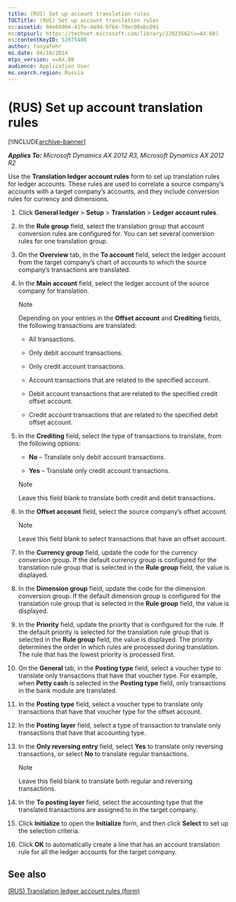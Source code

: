 ```yaml
---
title: (RUS) Set up account translation rules
TOCTitle: (RUS) Set up account translation rules
ms:assetid: 94e69904-41fe-4494-9764-79ec00abc091
ms:mtpsurl: https://technet.microsoft.com/library/JJ923562(v=AX.60)
ms:contentKeyID: 52075408
author: tonyafehr
ms.date: 04/18/2014
mtps_version: v=AX.60
audience: Application User
ms.search.region: Russia
---
```


# (RUS) Set up account translation rules 


[!INCLUDE[archive-banner](includes/archive-banner.md)]


_**Applies To:** Microsoft Dynamics AX 2012 R3, Microsoft Dynamics AX 2012 R2_

Use the **Translation ledger account rules** form to set up translation rules for ledger accounts. These rules are used to correlate a source company’s accounts with a target company’s accounts, and they include conversion rules for currency and dimensions.

1.  Click **General ledger** \> **Setup** \> **Translation** \> **Ledger account rules**.

2.  In the **Rule group** field, select the translation group that account conversion rules are configured for. You can set several conversion rules for one translation group.

3.  On the **Overview** tab, in the **To account** field, select the ledger account from the target company’s chart of accounts to which the source company’s transactions are translated.

4.  In the **Main account** field, select the ledger account of the source company for translation.
    

    > [!NOTE]
    > <P>Depending on your entries in the <STRONG>Offset account</STRONG> and <STRONG>Crediting</STRONG> fields, the following transactions are translated:</P>
    > <UL>
    > <LI>
    > <P>All transactions.</P>
    > <LI>
    > <P>Only debit account transactions.</P>
    > <LI>
    > <P>Only credit account transactions.</P>
    > <LI>
    > <P>Account transactions that are related to the specified account.</P>
    > <LI>
    > <P>Debit account transactions that are related to the specified credit offset account.</P>
    > <LI>
    > <P>Credit account transactions that are related to the specified debit offset account.</P></LI></UL>



5.  In the **Crediting** field, select the type of transactions to translate, from the following options:
    
      - **No** – Translate only debit account transactions.
    
      - **Yes** – Translate only credit account transactions.
    

    > [!NOTE]
    > <P>Leave this field blank to translate both credit and debit transactions.</P>



6.  In the **Offset account** field, select the source company’s offset account.
    

    > [!NOTE]
    > <P>Leave this field blank to select transactions that have an offset account.</P>



7.  In the **Currency group** field, update the code for the currency conversion group. If the default currency group is configured for the translation rule group that is selected in the **Rule group** field, the value is displayed.

8.  In the **Dimension group** field, update the code for the dimension conversion group. If the default dimension group is configured for the translation rule group that is selected in the **Rule group** field, the value is displayed.

9.  In the **Priority** field, update the priority that is configured for the rule. If the default priority is selected for the translation rule group that is selected in the **Rule group** field, the value is displayed. The priority determines the order in which rules are processed during translation. The rule that has the lowest priority is processed first.

10. On the **General** tab, in the **Posting type** field, select a voucher type to translate only transactions that have that voucher type. For example, when **Petty cash** is selected in the **Posting type** field, only transactions in the bank module are translated.

11. In the **Posting type** field, select a voucher type to translate only transactions that have that voucher type for the offset account.

12. In the **Posting layer** field, select a type of transaction to translate only transactions that have that accounting type.

13. In the **Only reversing entry** field, select **Yes** to translate only reversing transactions, or select **No** to translate regular transactions.
    

    > [!NOTE]
    > <P>Leave this field blank to translate both regular and reversing transactions.</P>



14. In the **To posting layer** field, select the accounting type that the translated transactions are assigned to in the target company.

15. Click **Initialize** to open the **Initialize** form, and then click **Select** to set up the selection criteria.

16. Click **OK** to automatically create a line that has an account translation rule for all the ledger accounts for the target company.

## See also

[(RUS) Translation ledger account rules (form)](https://technet.microsoft.com/library/jj852145\(v=ax.60\))

  


